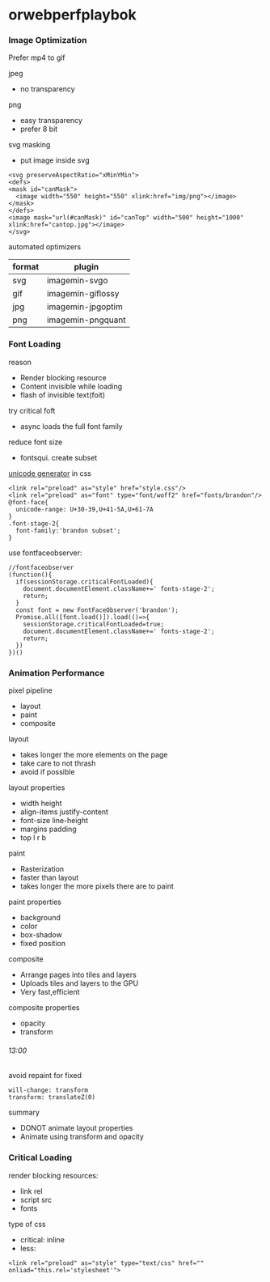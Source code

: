 # orwebperfplaybok
### Image Optimization
Prefer mp4 to gif

jpeg
- no transparency

png
- easy transparency
- prefer 8 bit

svg masking
- put image inside svg
```
<svg preserveAspectRatio="xMinYMin">
<defs>
<mask id="canMask">
  <image width="550" height="550" xlink:href="img/png"></image>
</mask>
</defs>
<image mask="url(#canMask)" id="canTop" width="500" height="1000" xlink:href="cantop.jpg"></image>
</svg>
```

automated optimizers  

format | plugin
 --- | --- 
svg | imagemin-svgo
gif | imagemin-giflossy
jpg | imagemin-jpgoptim
png | imagemin-pngquant

### Font Loading
reason
- Render blocking resource
- Content invisible while loading
- flash of invisible text(foit)

try critical foft
- async loads the full font family

reduce font size
- fontsqui.  create subset

[unicode generator](https://codepen.io/elifitch/pen/Ljqway)
in css
```
<link rel="preload" as="style" href="style.css"/>
<link rel="preload" as="font" type="font/woff2" href="fonts/brandon"/>
@font-face{
  unicode-range: U+30-39,U+41-5A,U+61-7A
}
.font-stage-2{
  font-family:'brandon subset';
}
```
use fontfaceobserver:
```
//fontfaceobserver
(function(){
  if(sessionStorage.criticalFontLoaded){
    document.documentElement.className+=' fonts-stage-2';
    return;
  }
  const font = new FontFaceObserver('brandon');
  Promise.all([font.load()]).load(()=>{
    sessionStorage.criticalFontLoaded=true;
    document.documentElement.className+=' fonts-stage-2';
    return;
  })
})()
```

### Animation Performance
pixel pipeline
- layout
- paint
- composite

layout
- takes longer the more elements on the page
- take care to not thrash
- avoid if possible

layout properties
- width height
- align-items justify-content
- font-size line-height
- margins padding
- top l r b

paint
- Rasterization
- faster than layout
- takes longer the more pixels there are to paint

paint properties
- background
- color
- box-shadow
- fixed position

composite
- Arrange pages into tiles and layers
- Uploads tiles and layers to the GPU
- Very fast,efficient

composite properties
- opacity
- transform
###### 13:00
avoid repaint for fixed
```
will-change: transform
transform: translateZ(0)
```
summary
- DONOT animate layout properties
- Animate using transform and opacity



### Critical Loading
render blocking resources:
- link rel
- script src
- fonts

type of css
- critical: inline
- less:
```
<link rel="preload" as="style" type="text/css" href="" onliad="this.rel='stylesheet'">
```

